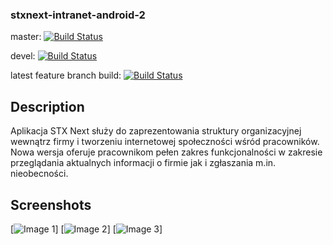 ### stxnext-intranet-android-2

master:  [![Build Status](https://travis-ci.org/stxnext/stxnext-intranet-android-2.svg?branch=master)](https://travis-ci.org/stxnext/stxnext-intranet-android-2)

devel: [![Build Status](https://travis-ci.org/stxnext/stxnext-intranet-android-2.svg?branch=devel)](https://travis-ci.org/stxnext/stxnext-intranet-android-2)

latest feature branch build: [![Build Status](https://travis-ci.org/stxnext/stxnext-intranet-android-2.svg)](https://travis-ci.org/stxnext/stxnext-intranet-android-2)

## Description

Aplikacja STX Next służy do zaprezentowania struktury organizacyjnej wewnątrz firmy i tworzeniu internetowej społeczności wśród pracowników.
Nowa wersja oferuje pracownikom pełen zakres funkcjonalności w zakresie przeglądania aktualnych informacji o firmie jak i zgłaszania m.in. nieobecności.

## Screenshots

[![Image 1](http://lh3.googleusercontent.com/wGD_2cBxBBf3LSW35SlHngVKQkCNQoCKgZhzEJgbrnPI64YX-PZ6C72iJ0voihALbOk=h900-rw)]
[![Image 2](http://lh3.googleusercontent.com/QkX_lryA5C6coGS2Qd_IorD715NFzM6OjCOqx4zIKjkMe9WM3BOADMHDRUo2K9qlqds=h900-rw)]
[![Image 3](http://lh3.googleusercontent.com/84M30ZT8pprSo8EKcdIFcX9Y2bTKQl5U4hYx4zEJUfpn9ntkI3hDB45qojA_aZ21n5St=h900-rw)]
